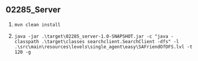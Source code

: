 ## 02285_Server

1. `mvn clean install`

2. `java -jar .\target\02285_server-1.0-SNAPSHOT.jar -c "java -classpath .\target\classes searchclient.SearchClient -dfs" -l .\src\main\resources\levels\single_agent\easy\SAFriendOfDFS.lvl -t 120 -g`
